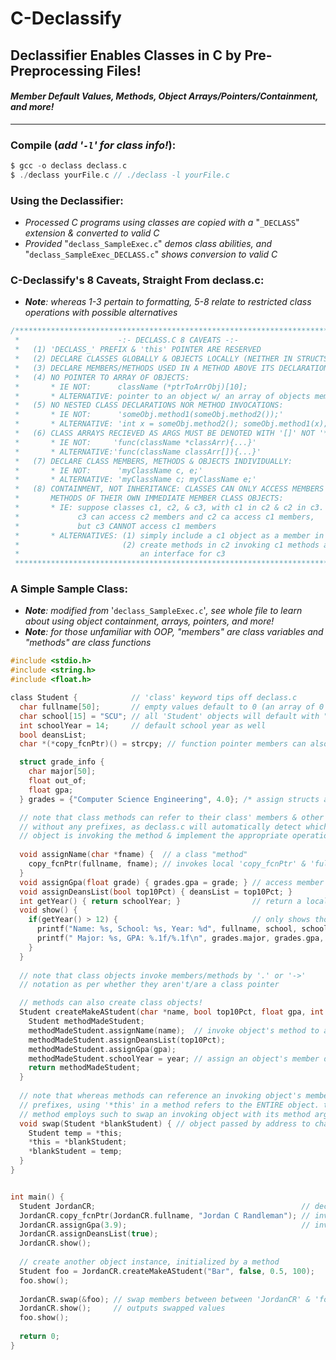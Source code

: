 # C-Declassify
## Declassifier Enables Classes in C by Pre-Preprocessing Files!
#### **_Member Default Values, Methods, Object Arrays/Pointers/Containment, and more!_**
-------------------------------------------------------------------------
### Compile (_add '`-l`' for class info!_): 
```c
$ gcc -o declass declass.c
$ ./declass yourFile.c // ./declass -l yourFile.c
```

### Using the Declassifier:
* _Processed C programs using classes are copied with a_ "`_DECLASS`" _extension & converted to valid C_
* _Provided_ "`declass_SampleExec.c`" _demos class abilities, and_ "`declass_SampleExec_DECLASS.c`" _shows conversion to valid C_

### C-Declassify's 8 Caveats, Straight From declass.c:
* _**Note**: whereas 1-3 pertain to formatting, 5-8 relate to restricted class operations with possible alternatives_
```c
/*****************************************************************************
 *                      -:- DECLASS.C 8 CAVEATS -:-                         *
 *   (1) 'DECLASS_' PREFIX & 'this' POINTER ARE RESERVED                    *
 *   (2) DECLARE CLASSES GLOBALLY & OBJECTS LOCALLY (NEITHER IN STRUCTS)    *
 *   (3) DECLARE MEMBERS/METHODS USED IN A METHOD ABOVE ITS DECLARATION     *
 *   (4) NO POINTER TO ARRAY OF OBJECTS:                                    *
 *       * IE NOT:      className (*ptrToArrObj)[10];                       *
 *       * ALTERNATIVE: pointer to an object w/ an array of objects member  *
 *   (5) NO NESTED CLASS DECLARATIONS NOR METHOD INVOCATIONS:               *
 *       * IE NOT:      'someObj.method1(someObj.method2());'               *
 *       * ALTERNATIVE: 'int x = someObj.method2(); someObj.method1(x);'    *
 *   (6) CLASS ARRAYS RECIEVED AS ARGS MUST BE DENOTED WITH '[]' NOT '*':   *
 *       * IE NOT:     'func(className *classArr){...}'                     *
 *       * ALTERNATIVE:'func(className classArr[]){...}'                    *
 *   (7) DECLARE CLASS MEMBERS, METHODS & OBJECTS INDIVIDUALLY:             *
 *       * IE NOT:      'myClassName c, e;'                                 *
 *       * ALTERNATIVE: 'myClassName c; myClassName e;'                     *
 *   (8) CONTAINMENT, NOT INHERITANCE: CLASSES CAN ONLY ACCESS MEMBERS &    *
 *       METHODS OF THEIR OWN IMMEDIATE MEMBER CLASS OBJECTS:               *
 *       * IE: suppose classes c1, c2, & c3, with c1 in c2 & c2 in c3.      *
 *             c3 can access c2 members and c2 ca access c1 members,        *
 *             but c3 CANNOT access c1 members                              *
 *       * ALTERNATIVES: (1) simply include a c1 object as a member in c3   *
 *                       (2) create methods in c2 invoking c1 methods as    *
 *                           an interface for c3                            *
 *****************************************************************************/
```

### A Simple Sample Class:
* _**Note**: modified from_ '`declass_SampleExec.c`'_, see whole file to learn about using object containment, arrays, pointers, and more!_
* _**Note**: for those unfamiliar with OOP, "members" are class variables and "methods" are class functions_
```c
#include <stdio.h>
#include <string.h>
#include <float.h>

class Student {            // 'class' keyword tips off declass.c
  char fullname[50];       // empty values default to 0 (an array of 0's in this case)
  char school[15] = "SCU"; // all 'Student' objects will default with "SCU" as 'school' member value
  int schoolYear = 14;     // default school year as well
  bool deansList;
  char *(*copy_fcnPtr)() = strcpy; // function pointer members can also be initialized!

  struct grade_info {
    char major[50]; 
    float out_of;
    float gpa;
  } grades = {"Computer Science Engineering", 4.0}; /* assign structs as in C: brace notation */

  // note that class methods can refer to their class' members & other methods
  // without any prefixes, as declass.c will automatically detect which class
  // object is invoking the method & implement the appropriate operations.
  
  void assignName(char *fname) {  // a class "method"
    copy_fcnPtr(fullname, fname); // invokes local 'copy_fcnPtr' & 'fullname' members declared above
  }
  void assignGpa(float grade) { grades.gpa = grade; } // access member struct variables
  void assignDeansList(bool top10Pct) { deansList = top10Pct; }
  int getYear() { return schoolYear; }                // return a local member value from method
  void show() {
    if(getYear() > 12) {                              // only shows those in college
      printf("Name: %s, School: %s, Year: %d", fullname, school, schoolYear);
      printf(" Major: %s, GPA: %.1f/%.1f\n", grades.major, grades.gpa, grades.out_of);
    }
  }
  
  // note that class objects invoke members/methods by '.' or '->'
  // notation as per whether they aren't/are a class pointer

  // methods can also create class objects!
  Student createMakeAStudent(char *name, bool top10Pct, float gpa, int year) {
    Student methodMadeStudent; 
    methodMadeStudent.assignName(name);  // invoke object's method to assign a member
    methodMadeStudent.assignDeansList(top10Pct);
    methodMadeStudent.assignGpa(gpa);
    methodMadeStudent.schoolYear = year; // assign an object's member directly
    return methodMadeStudent;
  }
  
  // note that whereas methods can reference an invoking object's members w/o
  // prefixes, using '*this' in a method refers to the ENTIRE object. the following
  // method employs such to swap an invoking object with its method argument:
  void swap(Student *blankStudent) { // object passed by address to change contents
    Student temp = *this;
    *this = *blankStudent; 
    *blankStudent = temp;
  }
}


int main() {
  Student JordanCR;                                              // declare object
  JordanCR.copy_fcnPtr(JordanCR.fullname, "Jordan C Randleman"); // invoke members
  JordanCR.assignGpa(3.9);                                       // invoke methods
  JordanCR.assignDeansList(true);
  JordanCR.show();
  
  // create another object instance, initialized by a method
  Student foo = JordanCR.createMakeAStudent("Bar", false, 0.5, 100); 
  foo.show();
  
  JordanCR.swap(&foo); // swap members between between 'JordanCR' & 'foo' objects
  JordanCR.show();     // outputs swapped values
  foo.show();
  
  return 0;
}
```
